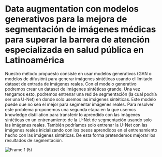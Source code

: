 # Data augmentation con modelos generativos para la mejora de segmentación de imágenes médicas para superar la barrera de atención especializada en salud pública en Latinoamérica
Nuestro método propuesto consiste en usar modelos generativos (GAN o modelos de difusión) para generar imágenes sintéticas usando el limitado dataset de entrada de imágenes reales. Con el modelo generativo podremos crear un dataset de imágenes sintéticas grande. Una vez tengamos esto, podremos entrenar una red de segmentación (la cual podría ser una U-Net) en donde solo usemos las imágenes sintéticas. Este modelo puede que no sea el mejor para segmentar imágenes reales. Para resolver este problema proponemos una segunda etapa en la que usemos knowledge distillation para transferir lo aprendido con las imágenes sintéticas en un entrenamiento de la U-Net de segmentación usando solo las imágenes reales. También podríamos solo entrenar la U-Net con las imágenes reales inicializando con los pesos aprendidos en el entrenamiento hecho con las imágenes sintéticas. De esta forma pretendemos mejorar los resultados de segmentación.

![Frame 1 (5)](https://github.com/fquinterov/riiaa-hackathon-medical-seg/assets/60611975/dc607f7a-5964-45df-9421-d0592dd05cad)
